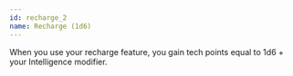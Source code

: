 ```yaml
---
id: recharge_2
name: Recharge (1d6)
---
```

When you use your recharge feature, you gain tech points equal to 1d6 + your Intelligence modifier.